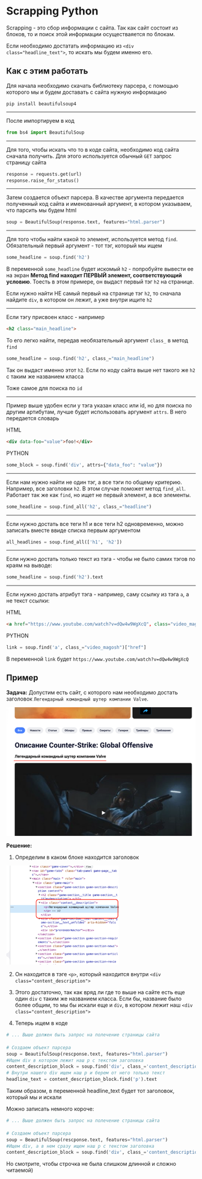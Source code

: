 # Scrapping Python

Scrapping - это сбор информации с сайта. Так как сайт состоит из блоков, то и поиск этой информации осуществаяется по блокам.

Если необходимо достатать информацию из `<div class="headline_text">`, то искать мы будем именно его.




## Как с этим работать
Для начала необходимо скачать библиотеку парсера, с помощью которого мы и будем доставать с сайта нужную информацию
```
pip install beautifulsoup4
```

<hr>

После импортируем в код
```python
from bs4 import BeautifulSoup
```

<hr>

Для того, чтобы искать что то в коде сайта, необходимо код сайта сначала получить. Для этого используется обычный `GET` запрос страницу сайта

```python
response = requests.get(url)
response.raise_for_status()
```

<hr>

Затем создается объект парсера. В качестве аргумента передается полученный код сайта и именованный аргумент, в котором указываем, что парсить мы будем html

```python
soup = BeautifulSoup(response.text, features="html.parser")
```

<hr>

Для того чтобы найти какой то элемент, используется метод `find`. Обязательный первый аргумент - тот тэг, который мы ищем
```python
some_headline = soup.find('h2')
```

В переменной `some_headline` будет искомый `h2` - попробуйте вывести ее на экран
**Метод find находит ПЕРВЫЙ элемент, соответствующий условию**. Тоесть в этом примере, он выдаст первый тэг `h2` на странице. 

Если нужно найти НЕ самый первый на странице тэг `h2`, то сначала найдите `div`, в котором он лежит, а уже внутри ищите `h2`

<hr>

Если тэгу присвоен класс - например 
```html
<h2 class="main_headline">
```

То его легко найти, передав необязательный аргумент `class_` в метод `find`
```python
some_headline = soup.find('h2', class_="main_headline")
```

Так он выдаст именно этот `h2`. Если по коду сайта выше нет такого же `h2` с таким же названием класса

Тоже самое для поиска по `id`

<hr>

Пример выше удобен если у тэга указан класс или id, но для поиска по другим артибутам, лучше будет использовать аргумент `attrs`. В него передается словарь

HTML
```html
<div data-foo="value">foo!</div>
```
PYTHON
```python
some_block = soup.find('div', attrs={"data_foo": "value"})
```

<hr>

Если нам нужно найти не один тэг, а все тэги по общему критерию. Например, все заголовки `h2`. В этом случае поможет метод `find_all`. Работает так же как `find`, но ищет не первый элемент, а все элементы. 
```python
some_headline = soup.find_all('h2', class_="headline")
```

<hr>

Если нужно достать все теги h1 и все теги h2 одновременно, можно записать вместе ввиде списка первым аргументом

```python
all_headlines = soup.find_all(['h1', 'h2'])
```

<hr>

Если нужно достать только текст из тэга - чтобы не было самих тэгов по краям на выводе:

```python
some_headline = soup.find('h2').text
```

<hr>

Если нужно достать атрибут тэга - например, саму ссылку из тэга `a`, а не текст ссылки:

HTML
```html
<a href="https://www.youtube.com/watch?v=dQw4w9WgXcQ", class="video_magosh">не смотреть ни в коем случае серьезно видео шок</a>
```
PYTHON
```python
link = soup.find('a', class_="video_magosh")["href"]
```

В переменной `link` будет `https://www.youtube.com/watch?v=dQw4w9WgXcQ`

## Пример
**Задача:** Допустим есть сайт, с которого нам необходимо достать заголовок `Легендарный командный шутер компании Valve`.

<img src="https://github.com/Polus101/resources/blob/master/Encyclopedia/Scrapping/img/csgo_headline2_text.png" alt="пример сайта" width="800"/>

**Решение:**

1. Определим в каком блоке находится заголовок

<img src="https://github.com/Polus101/resources/blob/master/Encyclopedia/Scrapping/img/headline2_tag.png" alt="пример сайта" width="300"/>

2. Он находится в тэге `<p>`, который находится внутри `<div class="content_description">`

3. Этого достаточно, так как вряд ли где то выше на сайте есть еще один `div` с таким же названием класса. Если бы, название было более общим, то мы бы искали еще и `div`, в котором лежит наш `<div class="content_description">`

4. Теперь ищем в коде
```python
# ... Выше должен быть запрос на полечение страницы сайта

# Создаем объект парсера
soup = BeautifulSoup(rescponse.text, features="html.parser")
#Ищем div в котором лежит наш p с текстом заголовка
content_description_block = soup.find('div', class_='content_description')
# Внутри нашего div ищем наш p и берем от него только текст
headline_text = content_description_block.find('p').text
```
Таким образом, в переменной headline_text будет тот заголовок, который мы и искали

Можно записать немного короче:
```python
# ... Выше должен быть запрос на полечение страницы сайта

# Создаем объект парсера
soup = BeautifulSoup(rescponse.text, features="html.parser")
#Ищем div, а в нем сразу ищем наш p с текстом заголовка
content_description_block = soup.find('div', class_='content_description').find('p').text
```
Но смотрите, чтобы строчка не была слишком длинной и сложно читаемой)

